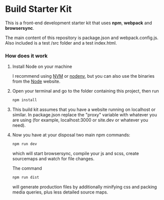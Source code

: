 # Build Starter Kit

This is a front-end development starter kit that uses **npm**, **webpack** and **browsersync**.

The main content of this repository is package.json and webpack.config.js.
Also included is a test /src folder and a test index.html.

### How does it work

1. Install Node on your machine

    I recommend using [NVM](https://github.com/creationix/nvm) or [nodenv](https://github.com/nodenv/nodenv), but you can also use the binaries from the [Node](https://nodejs.org/en/) website.

2. Open your terminal and go to the folder containing this project, then run

    ```bash
    npm install
    ```

3. This build kit assumes that you have a website running on localhost or similar. In package.json replace the "proxy" variable with whatever you are using (for example, localhost:3000 or site.dev or whatever you need).

4. Now you have at your disposal two main npm commands:

    ```bash
    npm run dev
    ```

    which will start browsersync, compile your js and scss, create sourcemaps and watch for file changes.

    The command

    ```bash
    npm run dist
    ```

    will generate production files by additionally minifying css and packing media queries, plus less detailed source maps.
